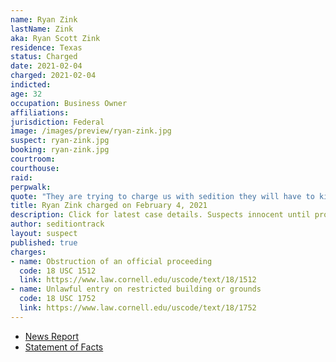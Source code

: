 ```yaml
---
name: Ryan Zink
lastName: Zink
aka: Ryan Scott Zink
residence: Texas
status: Charged
date: 2021-02-04
charged: 2021-02-04
indicted:
age: 32
occupation: Business Owner
affiliations:
jurisdiction: Federal
image: /images/preview/ryan-zink.jpg
suspect: ryan-zink.jpg
booking: ryan-zink.jpg
courtroom:
courthouse:
raid:
perpwalk:
quote: "They are trying to charge us with sedition they will have to kill me I'm not coming quietly."
title: Ryan Zink charged on February 4, 2021
description: Click for latest case details. Suspects innocent until proven guilty.
author: seditiontrack
layout: suspect
published: true
charges:
- name: Obstruction of an official proceeding
  code: 18 USC 1512
  link: https://www.law.cornell.edu/uscode/text/18/1512
- name: Unlawful entry on restricted building or grounds
  code: 18 USC 1752
  link: https://www.law.cornell.edu/uscode/text/18/1752
---
```

- [News Report](https://www.lubbockonline.com/story/news/crime/2021/02/04/lubbock-man-accused-participating-capitol-riots/4399609001/)
- [Statement of Facts](https://graytv-my.sharepoint.com/personal/michael_duff_gray_tv/_layouts/15/onedrive.aspx?id=%2Fpersonal%2Fmichael%5Fduff%5Fgray%5Ftv%2FDocuments%2FShared%20with%20Everyone%2FStatement%20of%20fact%2Epdf&parent=%2Fpersonal%2Fmichael%5Fduff%5Fgray%5Ftv%2FDocuments%2FShared%20with%20Everyone&originalPath=aHR0cHM6Ly9ncmF5dHYtbXkuc2hhcmVwb2ludC5jb20vOmI6L2cvcGVyc29uYWwvbWljaGFlbF9kdWZmX2dyYXlfdHYvRVkyZVhSVTg1WnhObEVOQk1aYWlSR2tCbk5pbWdqYTNPT1hjT0RHU2FCaVRhQT9ydGltZT1ZcHlMblRUTjJFZw)
